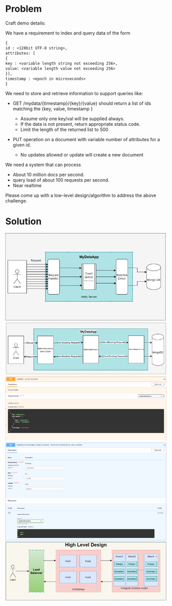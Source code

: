 <h1>Problem</h1>

Craft demo details:

We have a requirement to index and query data of the form

 ```json1
{
id : <128bit UTF-8 string>,
attributes: [
{
key : <variable length string not exceeding 256>,
value: <variable length value not exceeding 256>
}],
timestamp : <epoch in microseconds>
}
```

We need to store and retrieve information to support queries like:

- GET /mydata/{timestamp}/{key}/{value} should return a list of ids matching the {key, value,
  timestamp }
    - Assume only one key/val will be supplied always.
    - If the data is not present, return appropriate status code.
    - Limit the length of the returned list to 500

- PUT operation on a document with variable number of attributes for a given id.
    - No updates allowed or update will create a new document

We need a system that can process
- About 10 million docs per second.
- query load of about 100 requests per second.
- Near realtime

Please come up with a low-level design/algorithm to address the above challenge.



<h1>Solution</h1>

![](.README_images/87214270.png)
![](.README_images/a6f7e537.png)
![](.README_images/075ee9af.png)
![](.README_images/effb28c6.png)
![](.README_images/f405cf45.png)